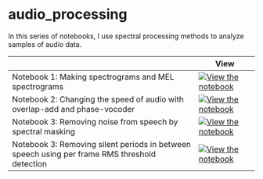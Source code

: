 # audio_processing
In this series of notebooks, I use spectral processing methods to analyze samples of audio data. 

|   | View |
| - | --- |
| Notebook 1: Making spectrograms and MEL spectrograms | [![View the notebook](https://img.shields.io/badge/render-nbviewer-orange.svg)](https://nbviewer.jupyter.org/github/davidfox87/audio_processing/blob/main/Spectrogram_MEL.ipynb) |
| Notebook 2: Changing the speed of audio with overlap-add and phase-vocoder | [![View the notebook](https://img.shields.io/badge/render-nbviewer-orange.svg)](https://nbviewer.jupyter.org/github/davidfox87/audio_processing/blob/main/changing%20speed%20of%20audio.ipynb) |
| Notebook 3: Removing noise from speech by spectral masking | [![View the notebook](https://img.shields.io/badge/render-nbviewer-orange.svg)](https://nbviewer.jupyter.org/github/davidfox87/audio_processing/blob/main/Noise%20reduction.ipynb) |
| Notebook 3: Removing silent periods in between speech using per frame RMS threshold detection  | [![View the notebook](https://img.shields.io/badge/render-nbviewer-orange.svg)](https://nbviewer.jupyter.org/github/davidfox87/audio_processing/blob/main/deepgram_remove_silence.ipynb) |





